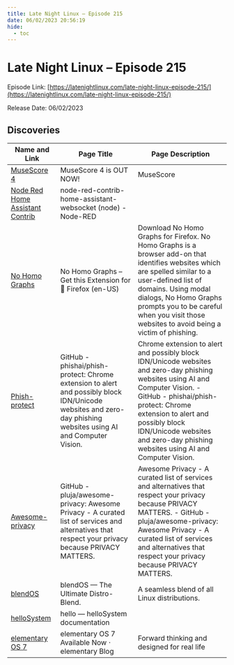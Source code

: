 ```yaml
---
title: Late Night Linux – Episode 215
date: 06/02/2023 20:56:19
hide:
  - toc
---
```


# Late Night Linux – Episode 215

Episode Link: [https://latenightlinux.com/late-night-linux-episode-215/](https://latenightlinux.com/late-night-linux-episode-215/)

Release Date: 06/02/2023

## Discoveries

| Name and Link | Page Title | Page Description |
| ------------- | ---------- | ---------------- |
| [MuseScore 4](https://musescore.org/en/4.0) | MuseScore 4 is OUT NOW! | MuseScore | UPDATE - March 13, 2023: MuseScore 4.0.2 has now been released. This patch release release fixes loads of issues, and also includes some important usability… |
| [Node Red Home Assistant Contrib](https://flows.nodered.org/node/node-red-contrib-home-assistant-websocket) | node-red-contrib-home-assistant-websocket (node) - Node-RED |  |
| [No Homo Graphs](https://addons.mozilla.org/en-US/firefox/addon/no-homo/) | No Homo Graphs – Get this Extension for 🦊 Firefox (en-US) | Download No Homo Graphs for Firefox. No Homo Graphs is a browser add-on that identifies websites which are spelled similar to a user-defined list of domains. Using modal dialogs, No Homo Graphs prompts you to be careful when you visit those websites to avoid being a victim of phishing. |
| [Phish-protect](https://github.com/phishai/phish-protect) | GitHub - phishai/phish-protect: Chrome extension to alert and possibly block IDN/Unicode websites and zero-day phishing websites using AI and Computer Vision. | Chrome extension to alert and possibly block IDN/Unicode websites and zero-day phishing websites using AI and Computer Vision. - GitHub - phishai/phish-protect: Chrome extension to alert and possibly block IDN/Unicode websites and zero-day phishing websites using AI and Computer Vision. |
| [Awesome-privacy](https://github.com/pluja/awesome-privacy) | GitHub - pluja/awesome-privacy: Awesome Privacy - A curated list of services and alternatives that respect your privacy because PRIVACY MATTERS. | Awesome Privacy - A curated list of services and alternatives that respect your privacy because PRIVACY MATTERS. - GitHub - pluja/awesome-privacy: Awesome Privacy - A curated list of services and alternatives that respect your privacy because PRIVACY MATTERS. |
| [blendOS](https://blendos.co/) | blendOS — The Ultimate Distro-Blend. | A seamless blend of all Linux distributions. |
| [helloSystem](https://hellosystem.github.io/docs/) | hello — helloSystem  documentation |  |
| [elementary OS 7](https://blog.elementary.io/os-7-available-now/) | elementary OS 7 Available Now ⋅ elementary Blog | Forward thinking and designed for real life |